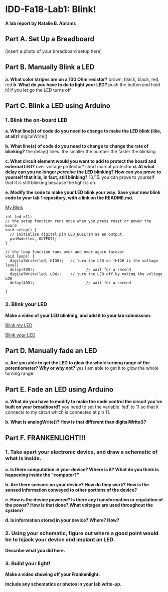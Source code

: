 # IDD-Fa18-Lab1: Blink!

**A lab report by Natalie B. Abrams**

## Part A. Set Up a Breadboard

[insert a photo of your breadboard setup here]


## Part B. Manually Blink a LED

**a. What color stripes are on a 100 Ohm resistor?**
 brown, black, black, red, red
**b. What do you have to do to light your LED?**
push the button and hold it! if you let go the LED turns off

## Part C. Blink a LED using Arduino

### 1. Blink the on-board LED

**a. What line(s) of code do you need to change to make the LED blink (like, at all)?**
digitalWrite()

**b. What line(s) of code do you need to change to change the rate of blinking?**
the delay() lines. the smaller the number the faster the blinking

**c. What circuit element would you want to add to protect the board and external LED?**
 over voltage protector? short cuircut protector 
**d. At what delay can you no longer *perceive* the LED blinking? How can you prove to yourself that it is, in fact, still blinking?**
10/15. you can prove to yourself that it is still blinking because the light is on.

**e. Modify the code to make your LED blink your way. Save your new blink code to your lab 1 repository, with a link on the README.md.**

[My Blink](/my_blink.ino)

```audrino
int led =11;
// the setup function runs once when you press reset or power the board
void setup() {
  // initialize digital pin LED_BUILTIN as an output.
  pinMode(led, OUTPUT);
}

// the loop function runs over and over again forever
void loop() {
  digitalWrite(led, HIGH);   // turn the LED on (HIGH is the voltage level)
  delay(400);                       // wait for a second
  digitalWrite(led, LOW);    // turn the LED off by making the voltage LOW
  delay(400);                       // wait for a second

}
```



### 2. Blink your LED

**Make a video of your LED blinking, and add it to your lab submission.**

[Blink my LED](/blink_my_led.MOV)

[Blink your LED](/blink_your_led.MOV)

## Part D. Manually fade an LED

**a. Are you able to get the LED to glow the whole turning range of the potentiometer? Why or why not?**
yes I am able to get it to glow the whole turning range.

## Part E. Fade an LED using Arduino

**a. What do you have to modify to make the code control the circuit you've built on your breadboard?**
you need to set the variable 'led' to 11 so that it connects to my circut which is connected at pin 11.

**b. What is analogWrite()? How is that different than digitalWrite()?**


## Part F. FRANKENLIGHT!!!

### 1. Take apart your electronic device, and draw a schematic of what is inside. 

**a. Is there computation in your device? Where is it? What do you think is happening inside the "computer?"**

**b. Are there sensors on your device? How do they work? How is the sensed information conveyed to other portions of the device?**

**c. How is the device powered? Is there any transformation or regulation of the power? How is that done? What voltages are used throughout the system?**

**d. Is information stored in your device? Where? How?**

### 2. Using your schematic, figure out where a good point would be to hijack your device and implant an LED.

**Describe what you did here.**

### 3. Build your light!

**Make a video showing off your Frankenlight.**

**Include any schematics or photos in your lab write-up.**
